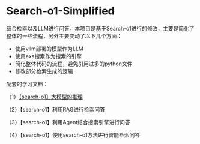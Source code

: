 # Search-o1-Simplified
结合检索以及LLM进行问答。本项目是基于Search-o1进行的修改，主要是简化了整体的一些流程，另外主要变动了以下几个方面：

- 使用vllm部署的模型作为LLM
- 使用exa搜索作为搜索的引擎
- 简化整体代码的流程，避免引用过多的python文件
- 修改部分检索生成的逻辑

配套的学习文档：

（1）[【search-o1】大模型的推理](https://mp.weixin.qq.com/s/ISE2k87aiBi4i67wXH1how)

（2）【search-o1】利用RAG进行检索问答

（3）【search-o1】利用Agent结合搜索引擎进行问答

（4）【search-o1】使用search-o1方法进行智能检索问答
